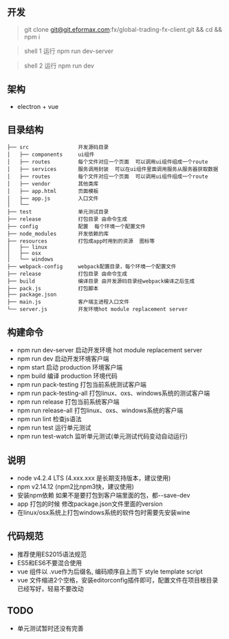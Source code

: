 ## 开发
> git clone git@git.eformax.com:fx/global-trading-fx-client.git && cd && npm i 

> shell 1 运行  npm run dev-server

> shell 2 运行  npm run dev

## 架构
* electron + vue

## 目录结构
    ├── src                开发源码目录
    │   ├── components     ui组件
    │   ├── routes         每个文件对应一个页面  可以调用ui组件组成一个route
    │   ├── services       服务调用封装  可以在ui组件里面调用服务从服务器获取数据
    │   ├── routes         每个文件对应一个页面  可以调用ui组件组成一个route
    │   ├── vendor         其他类库
    │   ├── app.html       页面模板
    │   ├── app.js         入口文件
    │   └── 
    ├── test               单元测试目录
    ├── release            打包目录 由命令生成
    ├── config             配置  每个环境一个配置文件
    ├── node_modules       开发依赖的库
    ├── resources          打包成app时用到的资源  图标等 
    │   ├── linux
    │   ├── osx
    │   └── windows
    ├── webpack-config     webpack配置目录，每个环境一个配置文件
    ├── release            打包目录 由命令生成
    ├── build              编译目录 由开发源码目录经webpack编译之后生成
    ├── pack.js            打包脚本
    ├── package.json    
    ├── main.js            客户端主进程入口文件   
    └── server.js          开发环境hot module replacement server

## 构建命令
* npm run dev-server       启动开发环境 hot module replacement server
* npm run dev              启动开发环境客户端
* npm start                启动 production 环境客户端 
* npm build                编译 production 环境代码
* npm run pack-testing     打包当前系统测试客户端
* npm run pack-testing-all 打包linux、oxs、windows系统的测试客户端
* npm run release          打包当前系统客户端
* npm run release-all      打包linux、oxs、windows系统的客户端
* npm run lint             检查js语法
* npm run test             运行单元测试
* npm run test-watch       监听单元测试(单元测试代码变动自动运行)

## 说明 
* node v4.2.4 LTS (4.xxx.xxx 是长期支持版本，建议使用)
* npm v2.14.12 (npm2比npm3快，建议使用)
* 安装npm依赖 如果不是要打包到客户端里面的包，都--save-dev
* app 打包的时候 修改package.json文件里面的version
* 在linux/osx系统上打包windows系统的软件包时需要先安装wine

## 代码规范
* 推荐使用ES2015语法规范
* ES5和ES6不要混合使用
* vue 组件以 .vue作为后缀名, 编码顺序自上而下 style template  script
* vue 文件缩进2个空格，安装editorconfig插件即可，配置文件在项目根目录已经写好，轻易不要改动

  
## TODO 
* 单元测试暂时还没有完善


